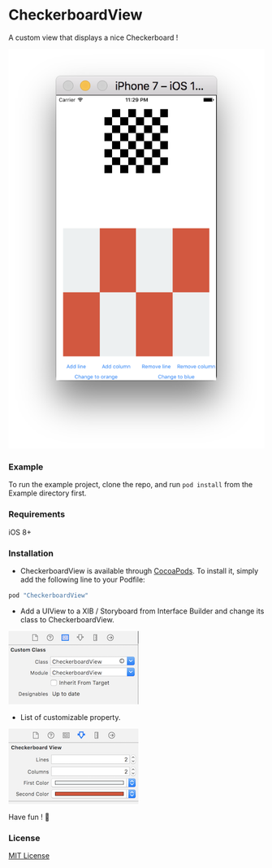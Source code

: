 # CheckerboardView

A custom view that displays a nice Checkerboard !

![](/Images/Simulator.png)

### Example

To run the example project, clone the repo, and run `pod install` from the Example directory first.

### Requirements

iOS 8+

### Installation

- CheckerboardView is available through [CocoaPods](http://cocoapods.org). To install
it, simply add the following line to your Podfile:

```ruby
pod "CheckerboardView"
```

- Add a UIView to a XIB / Storyboard from Interface Builder and change its class to CheckerboardView.

![](/Images/IdentityInspector.png)

- List of customizable property.

![](/Images/AttributesInspector.png)

Have fun ! :beer:

### License

[MIT License](./LICENSE)
